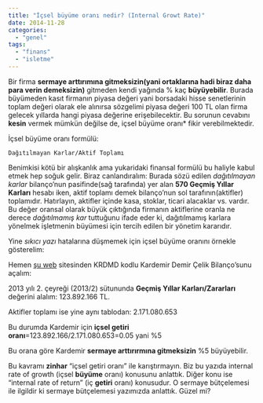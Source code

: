 ```yaml
---
title: "İçsel büyüme oranı nedir? (Internal Growt Rate)"
date: 2014-11-28
categories: 
  - "genel"
tags: 
  - "finans"
  - "isletme"
---
```


Bir firma **sermaye arttırımına gitmeksizin(yani ortaklarına hadi biraz daha para verin demeksizin)** gitmeden kendi yağında % kaç **büyüyebilir**. Burada büyümeden kasıt firmanın piyasa değeri yani borsadaki hisse senetlerinin toplam değeri olarak ele alınırsa sözgelimi piyasa değeri 100 TL olan firma gelecek yıllarda hangi piyasa değerine erişebilecektir. Bu sorunun cevabını **kesin** vermek mümkün değilse de, içsel büyüme oranı\* fikir verebilmektedir.

İçsel büyüme oranı formülü:

```
Dağıtılmayan Karlar/Aktif Toplamı
```

Benimkisi kötü bir alışkanlık ama yukaridaki finansal formülü bu haliyle kabul etmek hep soğuk gelir. Biraz canlandıralım: Burada sözü edilen _dağıtılmayan karlar_ bilanço’nun pasifinde(sağ tarafında) yer alan **570 Geçmiş Yıllar Karları** hesabı iken, aktif toplamı demek bilanço’nun sol tarafının(aktifler) toplamıdır. Hatırlayın, aktifler içinde kasa, stoklar, ticari alacaklar vs. vardır. Bu değer oransal olarak büyük çıktığında firmanın aktiflerine oranla ne derece _dağıtılmamış kar_ tuttuğunu ifade eder ki, dağıtılmamış karlara yönelmek işletmenin büyümesi için tercih edilen bir yönetim kararıdır.

Yine _sıkıcı yazı_ hatalarına düşmemek için içsel büyüme oranını örnekle gösterelim:

Hemen [şu web](http://www.borsagundem.com/piyasa/hisse/KRDMD) sitesinden KRDMD kodlu Kardemir Demir Çelik Bilanço’sunu açalım:

2013 yılı 2. çeyreği (2013/2) sütununda **Geçmiş Yıllar Karları/Zararları** değerini alalım: 123.892.166 TL.

Aktifler toplamı ise yine aynı tablodan: 2.171.080.653

Bu durumda Kardemir için **içsel getiri oranı**\=123.892.166/2.171.080.653=0.05 yani %5

Bu orana göre Kardemir **sermaye arttırırmına gitmeksizin** %5 büyüyebilir.

Bu kavramı **zinhar** “içsel getiri oranı” ile karıştırmayın. Biz bu yazıda internal rate of growth (içsel **büyüme** oranı) konusunu anlattık. Diğer konu ise “internal rate of return” (iç **getiri** oranı) konusudur. O sermaye bütçelemesi ile ilgildir ki sermaye bütçelemesi yazımızda anlattık. Güzel mi?
